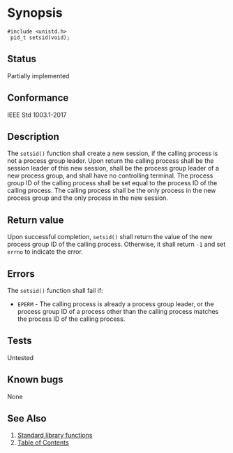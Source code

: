 # Synopsis 
`#include <unistd.h>`</br>
` pid_t setsid(void);`</br>

## Status
Partially implemented
## Conformance
IEEE Std 1003.1-2017
## Description


The `setsid()` function shall create a new session, if the calling process is not a process group leader. Upon return the
calling process shall be the session leader of this new session, shall be the process group leader of a new process group, and
shall have no controlling terminal. The process group ID of the calling process shall be set equal to the process ID of the calling
process. The calling process shall be the only process in the new process group and the only process in the new session.


## Return value


Upon successful completion, `setsid()` shall return the value of the new process group ID of the calling process.
Otherwise, it shall return `-1` and set `errno` to indicate the error.


## Errors


The `setsid()` function shall fail if:


 * `EPERM` - The calling process is already a process group leader, or the process group ID of a process other than the calling process
matches the process ID of the calling process.


## Tests

Untested

## Known bugs

None

## See Also 
1. [Standard library functions](../README.md)
2. [Table of Contents](../../../README.md)
